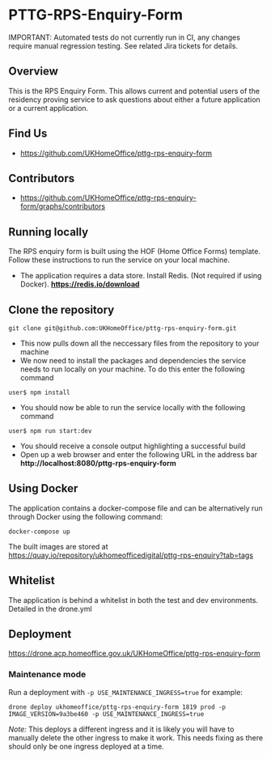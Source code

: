 # PTTG-RPS-Enquiry-Form 

IMPORTANT: Automated tests do not currently run in CI, any changes require manual regression testing. See related Jira tickets for details.

## Overview
This is the RPS Enquiry Form. This allows current and potential users of the residency proving service to ask questions about either a future application or a current application.

## Find Us
* https://github.com/UKHomeOffice/pttg-rps-enquiry-form

## Contributors
* https://github.com/UKHomeOffice/pttg-rps-enquiry-form/graphs/contributors

## Running locally
The RPS enquiry form is built using the HOF (Home Office Forms) template.
Follow these instructions to run the service on your local machine.

* The application requires a data store. Install Redis. (Not required if using Docker).
**https://redis.io/download**

## Clone the repository
```git clone git@github.com:UKHomeOffice/pttg-rps-enquiry-form.git```

* This now pulls down all the neccessary files from the repository to your machine
* We now need to install the packages and dependencies the service needs to run locally on your machine. To do this enter the following command

```user$ npm install```

* You should now be able to run the service locally with the following command

```user$ npm run start:dev```

* You should receive a console output highlighting a successful build
* Open up a web browser and enter the following URL in the address bar
**http://localhost:8080/pttg-rps-enquiry-form**

## Using Docker
The application contains a docker-compose file and can be alternatively run through Docker using the following command:

```docker-compose up```

The built images are stored at https://quay.io/repository/ukhomeofficedigital/pttg-rps-enquiry?tab=tags

## Whitelist
The application is behind a whitelist in both the test and dev environments. Detailed in the drone.yml

## Deployment
https://drone.acp.homeoffice.gov.uk/UKHomeOffice/pttg-rps-enquiry-form

### Maintenance mode
Run a deployment with `-p USE_MAINTENANCE_INGRESS=true` for example:

```drone deploy ukhomeoffice/pttg-rps-enquiry-form 1819 prod -p IMAGE_VERSION=9a3be460 -p USE_MAINTENANCE_INGRESS=true```

*Note:* This deploys a different ingress and it is likely you will have to manually delete the other ingress to make it work. This needs fixing as there should only be one ingress deployed at a time.
